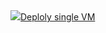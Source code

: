 <a href="https://portal.azure.com/#create/Microsoft.Template/uri/https%3A%2F%2Fraw.githubusercontent.com%2Fsimonhutson%2FARMTest%2Fmaster%2Fazuredeploy.json" target="_blank">
    <img src="http://azuredeploy.net/deploybutton.png"/>Deploly single VM
</a>
